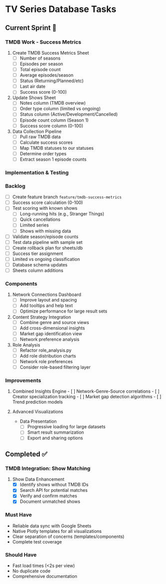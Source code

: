 # TV Series Database Tasks

## Current Sprint 🔄

### TMDB Work - Success Metrics

1. Create TMDB Success Metrics Sheet
   - [ ] Number of seasons
   - [ ] Episodes per season
   - [ ] Total episode count
   - [ ] Average episodes/season
   - [ ] Status (Returning/Planned/etc)
   - [ ] Last air date
   - [ ] Success score (0-100)

2. Update Shows Sheet
   - [ ] Notes column (TMDB overview)
   - [ ] Order type column (limited vs ongoing)
   - [ ] Status column (Active/Development/Cancelled)
   - [ ] Episode count column (Season 1)
   - [ ] Success score column (0-100)

3. Data Collection Pipeline
   - [ ] Pull raw TMDB data
   - [ ] Calculate success scores
   - [ ] Map TMDB statuses to our statuses
   - [ ] Determine order types
   - [ ] Extract season 1 episode counts

### Implementation & Testing

### Backlog

   - [ ] Create feature branch `feature/tmdb-success-metrics`
   - [ ] Success score calculation (0-100)
   - [ ] Test scoring with known shows
     - [ ] Long-running hits (e.g., Stranger Things)
     - [ ] Quick cancellations
     - [ ] Limited series
     - [ ] Shows with missing data
   - [ ] Validate season/episode counts
   - [ ] Test data pipeline with sample set
   - [ ] Create rollback plan for sheets/db
   - [ ] Success tier assignment
   - [ ] Limited vs ongoing classification
   - [ ] Database schema updates
   - [ ] Sheets column additions

### Components
1. Network Connections Dashboard
   - [ ] Improve layout and spacing
   - [ ] Add tooltips and help text
   - [ ] Optimize performance for large result sets

2. Content Strategy Integration
   - [ ] Combine genre and source views
   - [ ] Add cross-dimensional insights
   - [ ] Market gap identification view
   - [ ] Network preference analysis

3. Role Analysis
   - [ ] Refactor role_analysis.py
   - [ ] Add role distribution charts
   - [ ] Network role preferences
   - [ ] Consider role-based filtering layer

### Improvements

   1. Combined Insights Engine
     - [ ] Network-Genre-Source correlations
     - [ ] Creator specialization tracking
     - [ ] Market gap detection algorithms
     - [ ] Trend prediction models

2. Advanced Visualizations

   - Data Presentation
     - [ ] Progressive loading for large datasets
     - [ ] Smart result summarization
     - [ ] Export and sharing options

## Completed ✅

### TMDB Integration: Show Matching
1. Show Data Enhancement
   - [x] Identify shows without TMDB IDs
   - [x] Search API for potential matches
   - [x] Verify and confirm matches
   - [x] Document unmatched shows

### Must Have 
- Reliable data sync with Google Sheets
- Native Plotly templates for all visualizations
- Clear separation of concerns (templates/components)
- Complete test coverage

### Should Have 
- Fast load times (<2s per view)
- No duplicate code
- Comprehensive documentation

